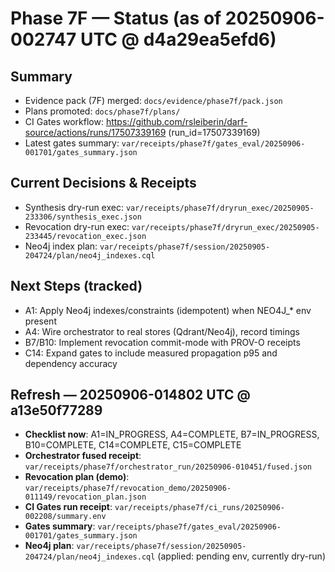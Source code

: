 # Phase 7F — Status (as of 20250906-002747 UTC @ d4a29ea5efd6)

## Summary
- Evidence pack (7F) merged: `docs/evidence/phase7f/pack.json`
- Plans promoted: `docs/phase7f/plans/`
- CI Gates workflow: https://github.com/rsleiberin/darf-source/actions/runs/17507339169 (run_id=17507339169)
- Latest gates summary: `var/receipts/phase7f/gates_eval/20250906-001701/gates_summary.json`

## Current Decisions & Receipts
- Synthesis dry-run exec: `var/receipts/phase7f/dryrun_exec/20250905-233306/synthesis_exec.json`
- Revocation dry-run exec: `var/receipts/phase7f/dryrun_exec/20250905-233445/revocation_exec.json`
- Neo4j index plan: `var/receipts/phase7f/session/20250905-204724/plan/neo4j_indexes.cql`

## Next Steps (tracked)
- A1: Apply Neo4j indexes/constraints (idempotent) when NEO4J_* env present
- A4: Wire orchestrator to real stores (Qdrant/Neo4j), record timings
- B7/B10: Implement revocation commit-mode with PROV-O receipts
- C14: Expand gates to include measured propagation p95 and dependency accuracy

## Refresh — 20250906-014802 UTC @ a13e50f77289

- **Checklist now**: A1=IN_PROGRESS, A4=COMPLETE, B7=IN_PROGRESS, B10=COMPLETE, C14=COMPLETE, C15=COMPLETE
- **Orchestrator fused receipt**: `var/receipts/phase7f/orchestrator_run/20250906-010451/fused.json`
- **Revocation plan (demo)**: `var/receipts/phase7f/revocation_demo/20250906-011149/revocation_plan.json`
- **CI Gates run receipt**: `var/receipts/phase7f/ci_runs/20250906-002208/summary.env`
- **Gates summary**: `var/receipts/phase7f/gates_eval/20250906-001701/gates_summary.json`
- **Neo4j plan**: `var/receipts/phase7f/session/20250905-204724/plan/neo4j_indexes.cql` (applied: pending env, currently dry-run)
